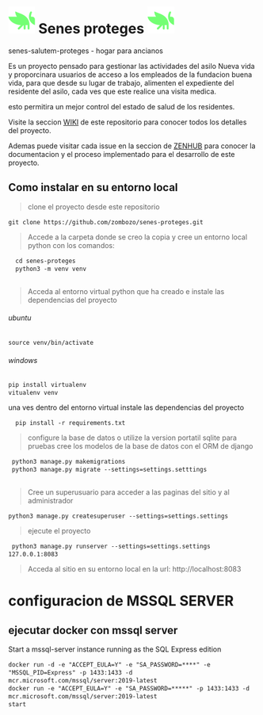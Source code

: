 # ![senes-proteges](/static/imagenes/grasshopperIcon.png) Senes proteges ![senes-proteges](/static/imagenes/grasshopperIcon.png)
senes-salutem-proteges - hogar para ancianos



Es un proyecto pensado para gestionar las actividades del asilo Nueva vida y proporcinara usuarios de acceso a los empleados de la fundacion buena vida, para que desde su lugar de trabajo, alimenten el expediente del residente del asilo, cada ves que este realice una visita medica.

esto permitira un mejor control del estado de salud de los residentes.

Visite la seccion [WIKI](https://github.com/zombozo/senes-proteges/wiki) de este repositorio para conocer todos los detalles del proyecto.

Ademas puede visitar cada issue en la seccion de [ZENHUB](https://github.com/zombozo/senes-proteges/wiki#workspaces/senes-proteges-62b5c7814d85c1001a6af6b9/board?repos=496660399) para conocer la documentacion  y el proceso implementado para el desarrollo de este proyecto.


## Como instalar en su entorno local
> clone el proyecto desde este repositorio
```
git clone https://github.com/zombozo/senes-proteges.git
```

> Accede a la carpeta donde se creo la copia y cree un entorno local python con los comandos:
```
  cd senes-proteges
  python3 -m venv venv
  
```
> Acceda al entorno virtual python que ha creado e instale las dependencias del proyecto
###### ubuntu 
```
source venv/bin/activate
```
###### windows

```
pip install virtualenv
vitualenv venv
```

una ves dentro del entorno virtual instale las dependencias del proyecto

```
  pip install -r requirements.txt
```

> configure la base de datos o utilize la version portatil sqlite para pruebas
> cree los modelos de la base de datos con el ORM de django 
```
 python3 manage.py makemigrations
 python3 manage.py migrate --settings=settings.setttings
 
```
> Cree un superusuario para acceder a las paginas del sitio y al administrador
```
python3 manage.py createsuperuser --settings=settings.settings
```

> ejecute el proyecto
```
 python3 manage.py runserver --settings=settings.settings 127.0.0.1:8083
```

> Acceda al sitio en su entorno local en la url: http://localhost:8083


# configuracion de MSSQL SERVER 


## ejecutar docker con mssql server 

Start a mssql-server instance running as the SQL Express edition
```
docker run -d -e "ACCEPT_EULA=Y" -e "SA_PASSWORD=****" -e "MSSQL_PID=Express" -p 1433:1433 -d mcr.microsoft.com/mssql/server:2019-latest
docker run -e "ACCEPT_EULA=Y" -e "SA_PASSWORD=*****" -p 1433:1433 -d mcr.microsoft.com/mssql/server:2019-latest
start 
```
